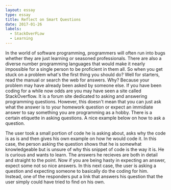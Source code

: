 ```yaml
---
layout: essay
type: essay
title: Reflect on Smart Questions
date: 2017-01-26
labels:
  - StackOverFLow
  - Learning
---
```

In the world of software programming, programmers will often run into bugs whether they are just learning or seasoned professionals. There are also a diverse number programming languages that would make it nearly impossible for a single person to be proficient in them all. So when you get stuck on a problem what's the first thing you should do? Well for starters, read the manual or search the web for answers. Why? Because your problem may have already been asked by someone else. If you have been coding for a while now odds are you may have seen a site called StackOverflow. It is a forum site dedicated to asking and answering programming questions. However, this doesn't mean that you can just ask what the answer is to your homework question or expect an immidiate answer to say something you are programming as a hobby. There is a certain etiquette in asking questions. A nice example below on how to ask a question.

<a href="http://stackoverflow.com/questions/41871115/why-would-i-stdmove-an-stdshared-ptr"></a>

The user took a small portion of code he is asking about, asks why the code is as is and then gives his own example on how he would code it. In this case, the person asking the question shows that he is somewhat knowledgeable but is unsure of why this snippet of code is the way it is. He is curious and wants to learn. The answers he recieves are both in detail and straight to the point. Now if you are being hasty in expecting an answer, expect some not so nice answers. In this next case, the user is asking a question and expecting someone to basically do the coding for him. Instead, one of the responders put a link that answers his question that the user simply could have tried to find on his own.

<a href="http://stackoverflow.com/questions/18802262/store-a-json-response-in-an-array-in-cakephp/18802996#18802996"></a>
